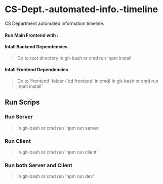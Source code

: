# CS-Dept.-automated-info.-timeline
CS Department automated information timeline.


#### Run Main Frontend with :

#### Intall Backend Dependencies
> Go to root directory
>In git-bash or cmd run 'npm install'
#### Intall Frontend Dependencies
>Go to 'frontend' folder ('cd frontend' in cmd)
>In git-bash or cmd run 'npm install'

## Run Scrips 
### Run Server
>In git-bash or cmd run 'npm run server'
### Run Client
>In git-bash or cmd run 'npm run client'
### Run both Server and Client 
>In git-bash or cmd run 'npm run dev'

